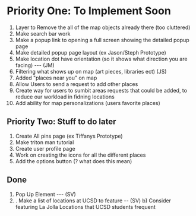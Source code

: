 <h1> Priority One: To Implement Soon </h1>

1. Layer to Remove the all of the map objects already there (too cluttered)
1. Make search bar work
1. Make a popup link to opening a full screen  showing the detailed popup page
1. Make detailed popup page layout (ex Jason/Steph Prototype)
1. Make location dot have orientation (so it shows what direction you are facing) --- (JM)
1. Filtering what shows up on map (art pieces, libraries ect) (JS)
1. Added "places near you" on map 
1. Allow Users to send a request to add other places
1. Create way for users to sumbit areas requests that could be added, to reduce our workload in fidning locations
1. Add ability for map personalizations (users favorite places)

<h2> Priority Two: Stuff to do later </h2>

1. Create All pins page (ex Tiffanys Prototype)
1. Make triton man tutorial 
1. Create user profile page
1. Work on creating the icons for all the different places
1.  Add the options button (? what does this mean)

<h2> Done </h2>

1. Pop Up Element --- (SV)
1. . Make a list of locations at UCSD to feature -- (SV)
	b) Consider featuring La Jolla Locations that UCSD students frequent
